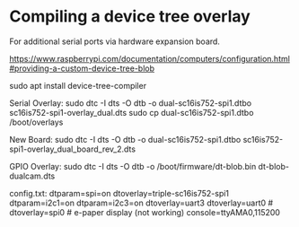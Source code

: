 
Compiling a device tree overlay
===

For additional serial ports via hardware expansion board.

https://www.raspberrypi.com/documentation/computers/configuration.html#providing-a-custom-device-tree-blob

sudo apt install device-tree-compiler

Serial Overlay:
sudo dtc -I dts -O dtb -o dual-sc16is752-spi1.dtbo sc16is752-spi1-overlay_dual.dts
sudo cp dual-sc16is752-spi1.dtbo /boot/overlays

New Board:
sudo dtc -I dts -O dtb -o dual-sc16is752-spi1.dtbo sc16is752-spi1-overlay_dual_board_rev_2.dts


GPIO Overlay:
sudo dtc -I dts -O dtb -o /boot/firmware/dt-blob.bin dt-blob-dualcam.dts


config.txt:
dtparam=spi=on
dtoverlay=triple-sc16is752-spi1
dtparam=i2c1=on
dtparam=i2c3=on
dtoverlay=uart3
dtoverlay=uart0 #
dtoverlay=spi0 # e-paper display (not working)
console=ttyAMA0,115200
